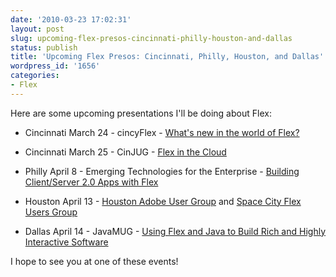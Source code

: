 ```yaml
---
date: '2010-03-23 17:02:31'
layout: post
slug: upcoming-flex-presos-cincinnati-philly-houston-and-dallas
status: publish
title: 'Upcoming Flex Presos: Cincinnati, Philly, Houston, and Dallas'
wordpress_id: '1656'
categories:
- Flex
---
```


Here are some upcoming presentations I'll be doing about Flex:




  * Cincinnati March 24 - cincyFlex - [What's new in the world of Flex?](http://groups.adobe.com/posts/5d28b426a4)


  * Cincinnati March 25 - CinJUG - [Flex in the Cloud](http://cinjug.org/meetings/index.html)


  * Philly April 8 - Emerging Technologies for the Enterprise - [Building Client/Server 2.0 Apps with Flex](http://phillyemergingtech.com/sessions/building-client-server-2-0-apps-with-flex)


  * Houston April 13 - [Houston Adobe User Group](http://groups.adobe.com/index.cfm?event=post.display&postid=17615) and [Space City Flex Users Group](http://groups.adobe.com/index.cfm?event=post.display&postid=17640)


  * Dallas April 14 - JavaMUG - [Using Flex and Java to Build Rich and Highly Interactive Software](http://javamug.org/mainpages/2010Meetings.html#Apr)



I hope to see you at one of these events!
